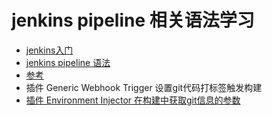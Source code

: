 # jenkins pipeline 相关语法学习
- [jenkins入门](https://www.jenkins.io/zh/doc/pipeline/tour/agents/)
- [jenkins pipeline 语法](https://www.jenkins.io/doc/book/pipeline/syntax/#agent)
- [参考](https://blog.csdn.net/nerdsu/article/details/123578332?spm=1001.2101.3001.6650.10&utm_medium=distribute.pc_relevant.none-task-blog-2%7Edefault%7EBlogCommendFromBaidu%7ERate-10-123578332-blog-112306310.t0_edu_mix&depth_1-utm_source=distribute.pc_relevant.none-task-blog-2%7Edefault%7EBlogCommendFromBaidu%7ERate-10-123578332-blog-112306310.t0_edu_mix&utm_relevant_index=13)
- 插件 Generic Webhook Trigger 设置git代码打标签触发构建
- [插件 Environment Injector 在构建中获取git信息的参数](https://blog.csdn.net/hgyu/article/details/123383062)